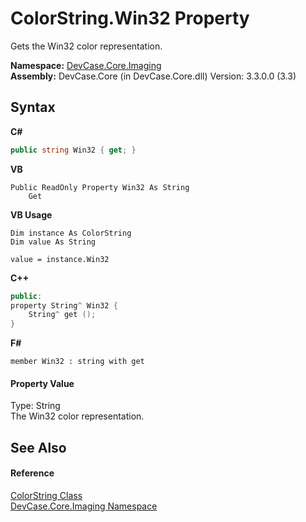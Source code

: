# ColorString.Win32 Property 
 

Gets the Win32 color representation.

**Namespace:**&nbsp;<a href="N_DevCase_Core_Imaging">DevCase.Core.Imaging</a><br />**Assembly:**&nbsp;DevCase.Core (in DevCase.Core.dll) Version: 3.3.0.0 (3.3)

## Syntax

**C#**<br />
``` C#
public string Win32 { get; }
```

**VB**<br />
``` VB
Public ReadOnly Property Win32 As String
	Get
```

**VB Usage**<br />
``` VB Usage
Dim instance As ColorString
Dim value As String

value = instance.Win32

```

**C++**<br />
``` C++
public:
property String^ Win32 {
	String^ get ();
}
```

**F#**<br />
``` F#
member Win32 : string with get

```


#### Property Value
Type: String<br />The Win32 color representation.

## See Also


#### Reference
<a href="T_DevCase_Core_Imaging_ColorString">ColorString Class</a><br /><a href="N_DevCase_Core_Imaging">DevCase.Core.Imaging Namespace</a><br />